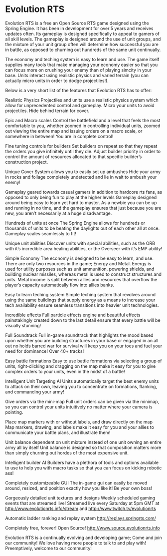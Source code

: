 <h1>Evolution RTS</h1>

Evolution RTS is a free an Open Source RTS game designed using the Spring Engine. It has been in development for over 5 years and receives updates often. Its gameplay is designed specifically to appeal to gamers of all skill levels. The gameplay is designed around the use of unit groups, and the mixture of your unit group often will determine how successful you are in battle, as opposed to churning out hundreds of the same unit continually.

The economy and teching system is easy to learn and use. The game itself supplies many tools that make managing your economy easier so that you can focus more on crushing your enemy than of playing simcity in your base. Units interact using realistic physics and varied terrain (you can actually micro units in order to dodge projectiles!).

Below is a very short list of the features that Evolution RTS has to offer:

Realistic Physics
Projectiles and units use a realistic physics system which allow for unprecedented control and gameplay. Micro your units to avoid projectiles. Hide behind terrain for cover.

Epic and Macro scales
Control the battlefield and a level that feels the most comfortable to you, whether zoomed in controlling individual units, zoomed out viewing the entire map and issuing orders on a macro scale, or somewhere in between! You are in complete control!

Fine tuning controls for builders
Set builders on repeat so that they repeat the orders you give infinitely until they die. Adjust builder priority in order to control the amount of resources allocated to that specific builder’s construction project.

Unique Cover System allows you to easily set up ambushes
Hide your army in rocks and foilage completely undetected and lie in wait to ambush your enemy!

Gameplay geared towards casual gamers in addition to hardcore rts fans, as opposed to only being fun to play at the higher levels
Gameplay designed around being easy to learn yet hard to master. As a newbie you can be up and running in no time, and the gameplay ensures that just because you are new, you aren’t necessarily at a huge disadvantage.

Hundreds of units at once
The Spring Engine allows for hundreds or thousands of units to be beating the daylights out of each other all at once. Gameplay scales seamlessly to fit!

Unique unit abilities
Discover units with special abilities, such as the ORB with it’s incredible area healing abilities, or the Overseer with it’s EMP ability!

Simple Economy
The economy is designed to be easy to learn, and use. There are only two resources in the game; Energy and Metal. Energy is used for utility purposes such as unit ammunition, powering shields, and building nuclear missiles, whereas metal is used to construct structures and units. Metal income is split between allies and resources that overflow the player’s capacity automatically flow into allies banks.

Easy to learn teching system
Simple teching system that revolves around using the same buildings that supply energy as a means to increase your tech availability ensure seamless transitions into heavier unit technologies.

Incredible effects
Full particle effects engine and beautiful effects painstakingly created down to the last detail ensure that every battle will be visually stunning!

Full Soundtrack
Full in-game soundtrack that highlights the mood based upon whether you are building structures in your base or engaged in an all out no holds barred war for survival will keep you on your toes and fuel your need for dominance! Over 40+ tracks!

Easy battle formations
Easy to use battle formations via selecting a group of units, right-clicking and dragging on the map make it easy for you to give complex orders to your units,  even in the midst of a battle!

Intelligent Unit Targeting AI
Units automatically target the best enemy units to attack on their own, leaving you to concentrate on formations, flanking, and commanding your army!

Give orders via the mini-map
Full unit orders can be given via the minimap, so you can control your units intuitively no matter where your camera is pointing.

Place map markers with or without labels, and draw directly on the map
Map markers, drawing, and labels make it easy for you and your allies to communicate your battle plans, and illustrate them!

Unit balance dependent on unit mixture instead of one unit owning an entire army all by itself
Unit balance is designed so that composition matters more than simply churning out hordes of the most expensive unit.

Intelligent builder AI
Builders have a plethora of tools and options available to use to help you with macro tasks so that you can focus on kicking robotic ass!

Completely customizeable GUI
The in-game gui can easily be moved around, resized, and position exactly how you like it! Be your own boss!

Gorgeously detailed unit textures and designs
Weekly scheduled gaming events that are streamed live!
Streamed live every Saturday at 5pm GMT at http://www.evolutionrts.info/stream and http://www.twitch.tv/evolutionrts

Automatic ladder ranking and replay system
http://replays.springrts.com/

Completely free, forever!
Open Source!
http://www.source.evolutionrts.info

 Evolution RTS is a continually evolving and developing game; Come and join our community! We love having more people to talk to and play with! Preemptively, welcome to our community!